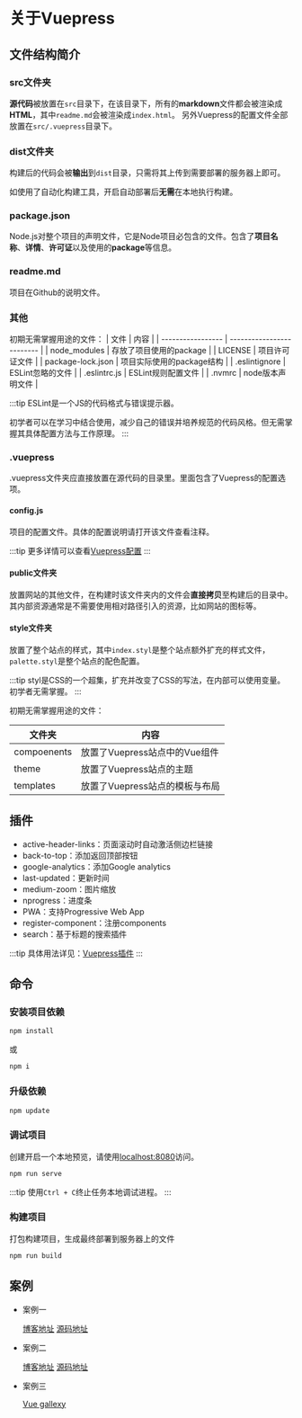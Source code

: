 # 关于Vuepress

## 文件结构简介

### src文件夹

**源代码**被放置在`src`目录下，在该目录下，所有的**markdown**文件都会被渲染成**HTML**，其中`readme.md`会被渲染成`index.html`。  另外Vuepress的配置文件全部放置在`src/.vuepress`目录下。

### dist文件夹

构建后的代码会被**输出**到`dist`目录，只需将其上传到需要部署的服务器上即可。

如使用了自动化构建工具，开启自动部署后**无需**在本地执行构建。

### package.json

Node.js对整个项目的声明文件，它是Node项目必包含的文件。包含了**项目名称**、**详情**、**许可证**以及使用的**package**等信息。

### readme.md

项目在Github的说明文件。

### 其他

初期无需掌握用途的文件：
| 文件              | 内容                      |
| ----------------- | ------------------------- |
| node_modules      | 存放了项目使用的package   |
| LICENSE           | 项目许可证文件            |
| package-lock.json | 项目实际使用的package结构 |
| .eslintignore     | ESLint忽略的文件          |
| .eslintrc.js      | ESLint规则配置文件        |
| .nvmrc            | node版本声明文件          |

:::tip
ESLint是一个JS的代码格式与错误提示器。

初学者可以在学习中结合使用，减少自己的错误并培养规范的代码风格。但无需掌握其具体配置方法与工作原理。
:::

### .vuepress

.vuepress文件夹应直接放置在源代码的目录里。里面包含了Vuepress的配置选项。

#### config.js

项目的配置文件。具体的配置说明请打开该文件查看注释。

:::tip
更多详情可以查看[Vuepress配置](https://v1.vuepress.vuejs.org/zh/config/)
:::

#### public文件夹

放置网站的其他文件，在构建时该文件夹内的文件会**直接拷贝**至构建后的目录中。其内部资源通常是不需要使用相对路径引入的资源，比如网站的图标等。

#### style文件夹

放置了整个站点的样式，其中`index.styl`是整个站点额外扩充的样式文件，`palette.styl`是整个站点的配色配置。

:::tip
styl是CSS的一个超集，扩充并改变了CSS的写法，在内部可以使用变量。初学者无需掌握。
:::

初期无需掌握用途的文件：

| 文件夹      | 内容                           |
| ----------- | ------------------------------ |
| compoenents | 放置了Vuepress站点中的Vue组件  |
| theme       | 放置了Vuepress站点的主题       |
| templates   | 放置了Vuepress站点的模板与布局 |

## 插件

- active-header-links：页面滚动时自动激活侧边栏链接
- back-to-top：添加返回顶部按钮
- google-analytics：添加Google analytics
- last-updated：更新时间
- medium-zoom：图片缩放
- nprogress：进度条
- PWA：支持Progressive Web App
- register-component：注册components
- search：基于标题的搜索插件

:::tip
具体用法详见：[Vuepress插件](https://v1.vuepress.vuejs.org/zh/plugin/)
:::

## 命令

### 安装项目依赖

```bash
npm install
```

或

```bash
npm i
```

### 升级依赖

```bash
npm update
```

### 调试项目

创建开启一个本地预览，请使用[localhost:8080](http://localhost:8080)访问。

```bash
npm run serve
```

:::tip
使用`Ctrl + C`终止任务本地调试进程。
:::

### 构建项目

打包构建项目，生成最终部署到服务器上的文件

```bash
npm run build
```

## 案例

- 案例一

  [博客地址](http://dong4j.info/)
  [源码地址](https://github.com/dong4j/blog-resources)

- 案例二

  [博客地址](https://davidangel.net/)
  [源码地址](https://github.com/davidangel/davidangel-vuepress)

- 案例三
  
  [Vue gallexy](https://vuepress.gallery/)
